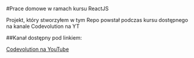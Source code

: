 #Prace domowe w ramach kursu ReactJS

Projekt, który stworzyłem w tym Repo powstał podczas kursu dostępnego na kanale Codevolution na YT

##Kanał dostępny pod linkiem:

[Codevolution na YouTube](https://www.youtube.com/channel/UC80PWRj_ZU8Zu0HSMNVwKWw)
